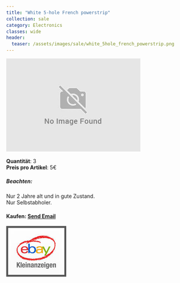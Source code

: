 ```yaml
---
title: "White 5-hole French powerstrip"
collection: sale
category: Electronics
classes: wide
header: 
  teaser: /assets/images/sale/white_5hole_french_powerstrip.png
---
```




<a href="">
  <img src="/assets/images/sale/white_5hole_french_powerstrip.png" alt="White 5-hole French powerstrip">
</a>

   **Quantit&#228;t**: 3  
   **Preis pro Artikel**: 5€  

##### Beachten:
Nur 2 Jahre alt und in gute Zustand.<br>Nur Selbstabholer.

#### Kaufen: <a href = "mailto:digitaldasler@gmail.com?subject=White 5-hole French powerstrip">Send Email</a>

<a href="">
  <img src="/assets/images/ebay.png" alt="Ebay Kleinanzeigen" style="border: 5px solid #555">
</a>

